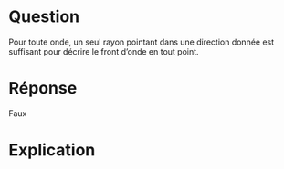 # Question

Pour toute onde, un seul rayon pointant dans une direction donnée est suffisant pour décrire le front d’onde en tout point.

# Réponse

Faux

# Explication